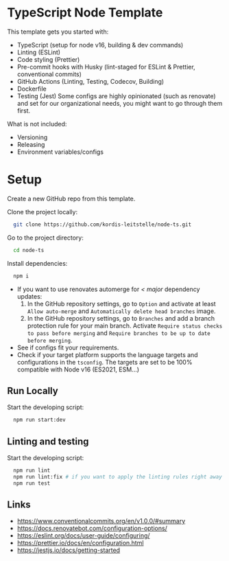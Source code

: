 # TypeScript Node Template

This template gets you started with:

- TypeScript (setup for node v16, building & dev commands)
- Linting (ESLint)
- Code styling (Prettier)
- Pre-commit hooks with Husky (lint-staged for ESLint & Prettier, conventional commits)
- GitHub Actions (Linting, Testing, Codecov, Building)
- Dockerfile
- Testing (Jest)
  Some configs are highly opinionated (such as renovate) and set for our organizational needs, you might want to go through them first.

What is not included:

- Versioning
- Releasing
- Environment variables/configs

# Setup

Create a new GitHub repo from this template.

Clone the project locally:

```bash
  git clone https://github.com/kordis-leitstelle/node-ts.git
```

Go to the project directory:

```bash
  cd node-ts
```

Install dependencies:

```bash
  npm i
```

- If you want to use renovates automerge for _< major_ dependency updates:
  1. In the GitHub repository settings, go to `Option` and activate at least `Allow auto-merge` and `Automatically delete head branches`
     image.
  2. In the GitHub repository settings, go to `Branches` and add a branch protection rule for your main branch. Activate `Require status checks to pass before merging` and `Require branches to be up to date before merging`.
- See if configs fit your requirements.
- Check if your target platform supports the language targets and configurations in the `tsconfig`. The targets are set to be 100% compatible with Node v16 (ES2021, ESM...)

## Run Locally

Start the developing script:

```bash
  npm run start:dev
```

## Linting and testing

Start the developing script:

```bash
  npm run lint
  npm run lint:fix # if you want to apply the linting rules right away
  npm run test
```

## Links

- https://www.conventionalcommits.org/en/v1.0.0/#summary
- https://docs.renovatebot.com/configuration-options/
- https://eslint.org/docs/user-guide/configuring/
- https://prettier.io/docs/en/configuration.html
- https://jestjs.io/docs/getting-started
